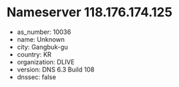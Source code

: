 # Nameserver 118.176.174.125

* as_number: 10036
* name: Unknown
* city: Gangbuk-gu
* country: KR
* organization: DLIVE
* version: DNS 6.3 Build 108
* dnssec: false
